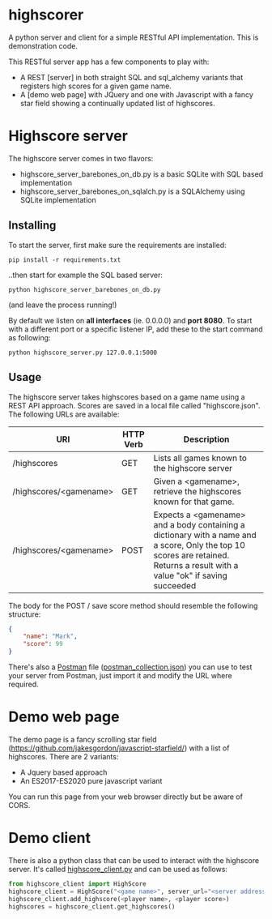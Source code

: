 # highscorer
A python server and client for a simple RESTful API implementation. This is demonstration code. 

This RESTful server app has a few components to play with: 
- A REST [server] in both straight SQL and sql_alchemy variants that registers high scores for a given game name. 
- A [demo web page] with JQuery and one with Javascript with a fancy star field showing a continually updated list of highscores. 
 
# Highscore server
The highscore server comes in two flavors:
- highscore_server_barebones_on_db.py is a basic SQLite with SQL based implementation
- highscore_server_barebones_on_sqlalch.py is a SQLAlchemy using SQLite implementation

## Installing
To start the server, first make sure the requirements are installed: 
```
pip install -r requirements.txt
```
..then start for example the SQL based server:
```
python highscore_server_barebones_on_db.py
```
(and leave the process running!)

By default we listen on **all interfaces** (ie. 0.0.0.0) and **port 8080**. To start with a different port or a specific listener IP, add these to the start command as following:
```
python highscore_server.py 127.0.0.1:5000
```

## Usage
The highscore server takes highscores based on a game name using a REST API approach. Scores are saved in a local file called "highscore.json". The following URLs are available:

| URI | HTTP Verb | Description                                                                                                                                                                    | 
| --- | --- |--------------------------------------------------------------------------------------------------------------------------------------------------------------------------------| 
| /highscores | GET | Lists all games known to the highscore server                                                                                                                                  | 
| /highscores/\<gamename\> | GET | Given a \<gamename\>, retrieve the highscores known for that game.                                                                                                            | 
| /highscores/\<gamename\> | POST | Expects a \<gamename\> and a body containing a dictionary with a name and a score, Only the top 10 scores are retained. Returns a result with a value "ok" if saving succeeded | 

The body for the POST / save score method should resemble the following structure:
```json
{
    "name": "Mark",
    "score": 99
}
```
There's also a [Postman](https://www.postman.com/) file ([postman_collection.json](postman_collection.json)) you can use to test your server from Postman, just import it and modify the URL where required.

# Demo web page
The demo page is a fancy scrolling star field (https://github.com/jakesgordon/javascript-starfield/) with a list of highscores. There are 2 variants:
- A Jquery based approach 
- An ES2017-ES2020 pure javascript variant

You can run this page from your web browser directly but be aware of CORS.

# Demo client
There is also a python class that can be used to interact with the highscore server. It's called [highscore_client.py](highscore_client.py) and can be used as follows:
```python
from highscore_client import HighScore
highscore_client = HighScore("<game name>", server_url="<server address>")
highscore_client.add_highscore(<player name>, <player score>)
highscores = highscore_client.get_highscores()
```
